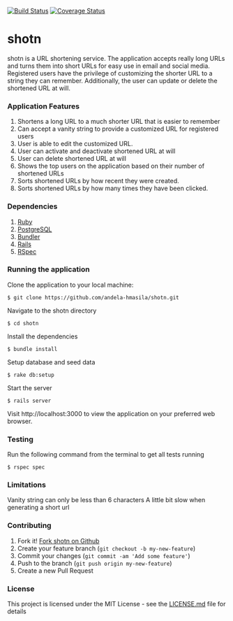 [![Build Status](https://travis-ci.org/andela-hmasila/shotn.svg?branch=develop)](https://travis-ci.org/andela-hmasila/shotn)
[![Coverage Status](https://coveralls.io/repos/github/andela-hmasila/shotn/badge.svg?branch=develop)](https://coveralls.io/github/andela-hmasila/shotn?branch=develop)
# shotn
shotn is a URL shortening service. The application accepts really long URLs and turns them into short URLs for easy use in email and social media. Registered users have the privilege of customizing the shorter URL to a string they can remember. Additionally, the user can update or delete the shortened URL at will.

### Application Features

  1. Shortens a long URL to a much shorter URL that is easier to remember
  2. Can accept a vanity string to provide a customized URL for registered users
  3. User is able to edit the customized URL.
  4. User can activate and deactivate shortened URL at will
  5. User can delete shortened URL at will
  6. Shows the top users on the application based on their number of shortened URLs
  7. Sorts shortened URLs by how recent they were created.
  8. Sorts shortened URLs by how many times they have been clicked.

### Dependencies

  1. [Ruby](https://github.com/rbenv/rbenv)
  2. [PostgreSQL](http://www.postgresql.org/download/macosx/)
  3. [Bundler](http://bundler.io/)
  4. [Rails](http://guides.rubyonrails.org/getting_started.html#installing-rails)
  5. [RSpec](http://rspec.info/)

### Running the application
Clone the application to your local machine:

    $ git clone https://github.com/andela-hmasila/shotn.git
Navigate to the shotn directory

    $ cd shotn

Install the dependencies

    $ bundle install
Setup database and seed data

    $ rake db:setup
Start the server

    $ rails server

Visit http://localhost:3000 to view the application on your preferred web browser.

### Testing

Run the following command from the terminal to get all tests running

    $ rspec spec

### Limitations
Vanity string can only be less than 6 characters
A little bit slow when generating a short url

### Contributing

1. Fork it! [Fork shotn on Github](https://github.com/andela-hmasila/shotn/fork)
2. Create your feature branch (`git checkout -b my-new-feature`)
3. Commit your changes (`git commit -am 'Add some feature'`)
4. Push to the branch (`git push origin my-new-feature`)
5. Create a new Pull Request

### License
This project is licensed under the MIT License - see the [LICENSE.md](https://opensource.org/licenses/MIT) file for details
